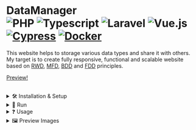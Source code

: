 # DataManager <div> ![PHP](https://img.shields.io/badge/PHP-%234F5B93.svg?style=for-the-badge&logo=php&logoColor=white&style=plastic) ![Typescript](https://img.shields.io/badge/TypeScript-007ACC?style=for-the-badge&logo=typescript&logoColor=white&style=plastic) ![Laravel](https://img.shields.io/badge/Laravel-%23FF2D20.svg?style=for-the-badge&logo=laravel&logoColor=white&style=plastic) ![Vue.js](https://img.shields.io/badge/Vue.js-%234FC08D.svg?style=for-the-badge&logo=vue.js&logoColor=white&style=plastic) [![Cypress](https://img.shields.io/badge/Cypress-17202C?logo=cypress&logoColor=white)](https://www.cypress.io/) [![Docker](https://img.shields.io/badge/Docker-2496ED?logo=docker&logoColor=white)](https://www.docker.com/) </div>



This website helps to storage various data types and share it with others. My target is to create fully responsive, functional and scalable website based on [RWD](https://en.wikipedia.org/wiki/Responsive_web_design), [MFD](https://medium.com/@Vincentxia77/what-is-mobile-first-design-why-its-important-how-to-make-it-7d3cf2e29d00), [BDD](https://en.wikipedia.org/wiki/Behavior-driven_development) and [FDD](https://en.wikipedia.org/wiki/Feature-driven_development) principles.

[Preview!](http://datamanager.szymco.de)


<br>
<details><summary>  🛠️ Installation & Setup  </summary>

<br>

<details><summary> &nbsp;<img src="https://upload.wikimedia.org/wikipedia/commons/d/dc/XAMPP_Logo.png" height=20/> &nbsp;Standard </summary> 

- First make sure u have installed latest versions of [Laravel](https://laravel.com/), [Vue.js](https://vuejs.org/), [XAMPP](https://www.apachefriends.org/pl/index.html) and [Composer](https://getcomposer.org/)

- Clone this repository

```
git clone https://github.com/SzymCode/DataManager.git
```

- Install modules in root directory

```bash
npm install
composer update
```

### **Make sure u have installed all modules!**

- Change *.env.example* file to *.env* in root directory, run XAMPP mysql server and create database
```bash
mysql -u root -p
create database datamanager
create database datamanager_test    # it's not necessary, only for tests
```

- Migrate and seed database
```bash
php artisan migrate:fresh --seed
```

<br>
</details>

<details><summary> &nbsp;<img src="https://cdn4.iconfinder.com/data/icons/logos-and-brands/512/97_Docker_logo_logos-512.png" height=20/> &nbsp;Docker </summary> 

- First make sure u have installed latest versions of [Laravel](https://laravel.com/), [Vue.js](https://vuejs.org/), and [Composer](https://getcomposer.org/)

- Clone this repository

```
git clone https://github.com/SzymCode/DataManager.git
```

- Install modules in root directory

```bash
composer update
php artisan sail:install
```

### **Make sure u have installed all modules!**

- Change .env.example file to .env in root directory
</details>
<hr>
</details>


<details><summary> 🚀 Run </summary>

<br>

<details><summary> &nbsp;<img src="https://upload.wikimedia.org/wikipedia/commons/d/dc/XAMPP_Logo.png" height=20/> &nbsp;XAMPP </summary> 
<br>

- root directory:

```bash
npm run dev
php artisan serve
```

<br>
</details>


<details><summary> &nbsp;<img src="https://cdn4.iconfinder.com/data/icons/logos-and-brands/512/97_Docker_logo_logos-512.png" height=20/> &nbsp;Docker </summary> 
<br>

**Remember to shutdown all XAMPP processes!**
- root directory:

```bash
sail up -d    # run containers in background

sail exec laravel.test bash    # this command open sail container's bash, then run command bellow
npm run dev
```

Possible problem: 
- Sail: no such file or directory found: [Solution 1](https://laravel.com/docs/10.x/sail#configuring-a-shell-alias), [Solution 2](https://stackoverflow.com/questions/71503871/laravel-error-laravel-sail-no-such-file-or-directory-found)
</details>

<hr>
</details>  



<details><summary> ❓ Usage </summary>
<br>

<details><summary> Factories </summary>
<br>

```bash
php artisan tinker

# if you wish, you can specify count in factory() or attributes in create()
Article::factory(100)->create(); 
Contact::factory(100)->create(); 
User::factory(100)->create();        
```

<br/>
</details>

<details><summary> Tests </summary>
<br>

Backend tests:
```bash
# run all tests
./vendor/bin/pest

# or specify group
./vendor/bin/pest --group=api

# defined tests groups:
api, article-api, contact-api, user-api, feature, global, unit, controllers, database, factories, migrations, models
```

![Tests](https://github.com/SzymCode/DataManager/assets/107359025/a661bbde-cd4c-485e-8197-60c055a11cdc)



<br>

Frontend tests:
```bash
npm run open  # after this command cypress window will open automatically 
```

<br>
</details>

<details><summary> npm </summary>
<br>

1. Vite build:

```
npm run build
```

2. Eslint fix:

```
npm run lint
```

3. Run prettier:

```
npm run write
```

</details>

<hr/>
</details>

<details><summary> 🖼️ Preview Images </summary>
<br>

![desktop-preview](https://github.com/SzymCode/DataManager/assets/107359025/ddc78456-c5fd-4ec1-af24-80270c805b56)

![tablet-preview](https://github.com/SzymCode/DataManager/assets/107359025/fdc075ff-b7f4-44a2-9b72-c262809e18d7)

![phone-preview](https://github.com/SzymCode/DataManager/assets/107359025/405e7a85-b4e8-42b7-84ec-b24db5a7a1ba)
</details>
